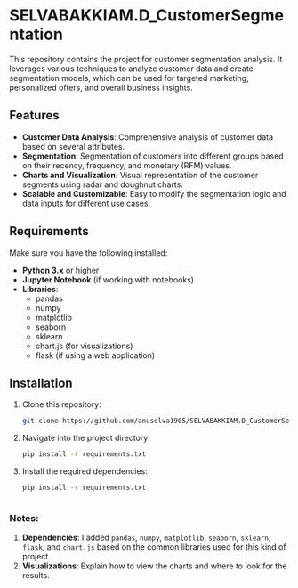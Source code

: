 # SELVABAKKIAM.D_CustomerSegmentation

This repository contains the project for customer segmentation analysis. It leverages various techniques to analyze customer data and create segmentation models, which can be used for targeted marketing, personalized offers, and overall business insights.

## Features

- **Customer Data Analysis**: Comprehensive analysis of customer data based on several attributes.
- **Segmentation**: Segmentation of customers into different groups based on their recency, frequency, and monetary (RFM) values.
- **Charts and Visualization**: Visual representation of the customer segments using radar and doughnut charts.
- **Scalable and Customizable**: Easy to modify the segmentation logic and data inputs for different use cases.

## Requirements

Make sure you have the following installed:

- **Python 3.x** or higher
- **Jupyter Notebook** (if working with notebooks)
- **Libraries**:
    - pandas
    - numpy
    - matplotlib
    - seaborn
    - sklearn
    - chart.js (for visualizations)
    - flask (if using a web application)

## Installation

1. Clone this repository:

   ```bash
   git clone https://github.com/anuselva1905/SELVABAKKIAM.D_CustomerSegmentation.git


2. Navigate into the project directory:
 
   ```bash
   pip install -r requirements.txt

3. Install the required dependencies:

   ```bash
   pip install -r requirements.txt



### Notes:
1. **Dependencies**: I added `pandas`, `numpy`, `matplotlib`, `seaborn`, `sklearn`, `flask`, and `chart.js` based on the common libraries used for this kind of project. 
2. **Visualizations**: Explain how to view the charts and where to look for the results.




